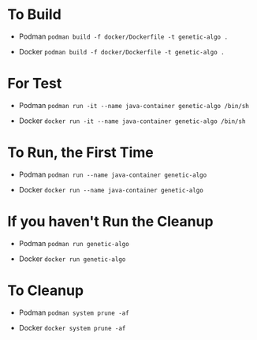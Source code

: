 # To Build
- Podman
```podman build -f docker/Dockerfile -t genetic-algo .```

- Docker
```podman build -f docker/Dockerfile -t genetic-algo .```

# For Test
- Podman
```podman run -it --name java-container genetic-algo /bin/sh```

- Docker
```docker run -it --name java-container genetic-algo /bin/sh```

# To Run, the First Time
- Podman
```podman run --name java-container genetic-algo```

- Docker
```docker run --name java-container genetic-algo```

# If you haven't Run the Cleanup
- Podman
```podman run genetic-algo```

- Docker
```docker run genetic-algo```

# To Cleanup
- Podman
```podman system prune -af```

- Docker
```docker system prune -af```